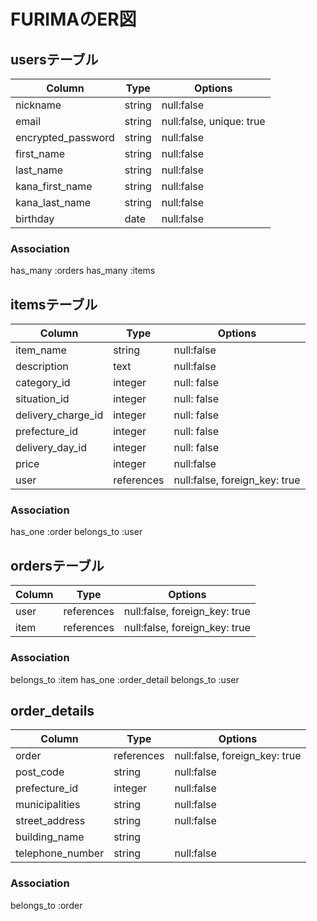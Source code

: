 # FURIMAのER図

## usersテーブル

| Column             | Type      | Options     |
| -------------------| --------- | ----------- |
|nickname            |string     |null:false   |
|email               |string     |null:false, unique: true |
|encrypted_password  |string     |null:false   |
|first_name          |string     |null:false   |
|last_name           |string     |null:false   |
|kana_first_name     |string     |null:false   |
|kana_last_name      |string     |null:false   |
|birthday            |date       |null:false   |

### Association
 has_many :orders
 has_many :items

## itemsテーブル

| Column             | Type      | Options     |
| -------------------| --------- | ----------- |
|item_name           |string     |null:false   |
|description         |text       |null:false   |
|category_id         | integer   | null: false |
|situation_id        | integer   | null: false |
|delivery_charge_id  | integer   | null: false |
|prefecture_id      | integer   | null: false |
|delivery_day_id    | integer   | null: false |
|price               |integer    |null:false   |
|user                |references |null:false, foreign_key: true |

### Association
has_one :order
belongs_to :user



## ordersテーブル

| Column             | Type      | Options     |
| -------------------| --------- | ----------- |
|user                |references |null:false, foreign_key: true |
|item                |references |null:false, foreign_key: true |

### Association
belongs_to :item
has_one :order_detail
belongs_to :user


## order_details

| Column             | Type      | Options     |
| -------------------| --------- | ----------- |
|order               |references |null:false, foreign_key: true |
|post_code           |string     |null:false   |
|prefecture_id       |integer    |null:false   |
|municipalities      |string     |null:false   |
|street_address      |string     |null:false   |
|building_name       |string     |             |
|telephone_number    |string     |null:false   |

### Association
belongs_to :order